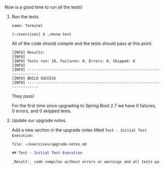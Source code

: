 Now is a good time to run all the tests!

1. Run the tests.

   ```dashboard:open-dashboard
   name: Terminal
   ```

   ```shell
   [~/exercises] $ ./mvnw test
   ```

   All of the code should compile and the tests should pass at this point.

   ```shell
   [INFO] Results:
   [INFO]
   [INFO] Tests run: 19, Failures: 0, Errors: 0, Skipped: 0
   [INFO]
   [INFO] ------------------------------------------------------------------------
   [INFO] BUILD SUCCESS
   [INFO] ------------------------------------------------------------------------
   ```

   They pass!

   For the first time since upgrading to Spring Boot 2.7 we have 0 failures, 0 errors, and 0 skipped tests.

1. Update our upgrade notes.

   Add a new section in the upgrade notes titled `Test - Initial Test Execution`:

   ```editor:open-file
   file: ~/exercises/upgrade-notes.md
   ```

   ```markdown
   ## Test - Initial Test Execution

   _Result:_ code compiles without errors or warnings and all tests pass
   ```
